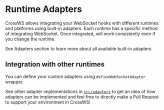 # Runtime Adapters

CrossWS allows integrating your WebSocket hooks with different runtimes and platforms using built-in adapters. Each runtime has a specific method of integrating WebSocket. Once integrated, will work consistently even if you change the runtime.

See Adapters section to learn more about all available built-in adapters

## Integration with other runtimes

You can define your custom adapters using `defineWebSocketAdapter` wrapper.

See other adapter implementations in [`src/adapters`](https://github.com/unjs/crossws/tree/main/src/adapters/) to get an idea of how adapters can be implemented and feel free to directly make a Pull Request to support your environment in CrossWS!
